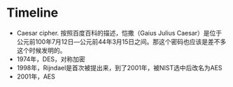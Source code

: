 # Timeline

- Caesar cipher. 按照百度百科的描述，恺撒（Gaius Julius Caesar）是位于公元前100年7月12日—公元前44年3月15日之间。那这个密码也应该是差不多这个时候发明的。
- 1974年，DES，对称加密
- 1998年，Rijndael是首次被提出来，到了2001年，被NIST选中后改名为AES
- 2001年，AES
